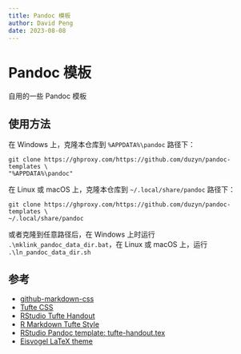 ```yaml
---
title: Pandoc 模板
author: David Peng
date: 2023-08-08
---
```


<!-- markdownlint-disable MD025 -->

# Pandoc 模板

自用的一些 Pandoc 模板

## 使用方法

在 Windows 上，克隆本仓库到 `%APPDATA%\pandoc` 路径下：

    git clone https://ghproxy.com/https://github.com/duzyn/pandoc-templates \
    "%APPDATA%\pandoc"

在 Linux 或 macOS 上，克隆本仓库到 `~/.local/share/pandoc` 路径下：

    git clone https://ghproxy.com/https://github.com/duzyn/pandoc-templates \
    ~/.local/share/pandoc

或者克隆到任意路径后，在 Windows 上时运行 `.\mklink_pandoc_data_dir.bat`，在 Linux 或 macOS 上，运行 `.\ln_pandoc_data_dir.sh`

## 参考

- [github-markdown-css](https://github.com/sindresorhus/github-markdown-css)
- [Tufte CSS](https://edwardtufte.github.io/tufte-css/)
- [RStudio Tufte Handout](https://rstudio.github.io/tufte/)
- [R Markdown Tufte Style](https://rstudio.github.io/tufte/cn/)
- [RStudio Pandoc template: tufte-handout.tex](https://raw.githubusercontent.com/rstudio/tufte/master/inst/rmarkdown/templates/tufte_handout/resources/tufte-handout.tex)
- [Eisvogel LaTeX theme](https://github.com/Wandmalfarbe/pandoc-latex-template)
